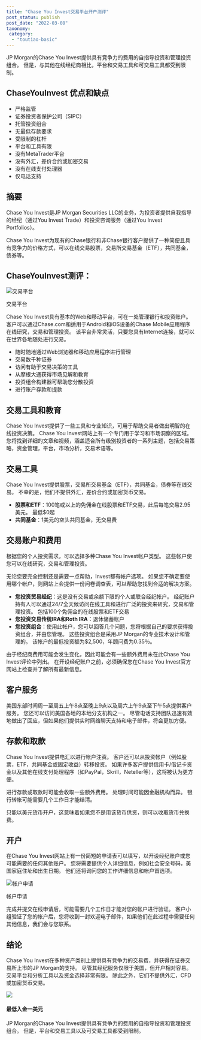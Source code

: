 ```yaml
---
title: "Chase You Invest交易平台开户测评"
post_status: publish
post_date: "2022-03-08"
taxonomy:
 category: 
  - "toutiao-basic"
---
```


JP Morgan的Chase You Invest提供具有竞争力的费用的自指导投资和管理投资组合。 但是，与其他在线经纪商相比，平台和交易工具和可交易工具都受到限制。

## ChaseYouInvest 优点和缺点
- 严格监管
- 证券投资者保护公司（SIPC）
- 托管投资组合
- 无最低存款要求
- 受限制的杠杆
- 平台和工具有限
- 没有MetaTrader平台
- 没有外汇，差价合约或加密交易
- 没有在线支付处理器
- 仅电话支持

## 摘要

Chase You Invest是JP Morgan Securities LLC的业务，为投资者提供自我指导的经纪（通过You Invest Trade）和投资咨询服务（通过You Invest Portfolios）。

Chase You Invest为现有的Chase银行和非Chase银行客户提供了一种简便且具有竞争力的价格方式，可以在线交易股票，交易所交易基金（ETF），共同基金，债券等。

## ChaseYouInvest测评：

![交易平台](https://cdn.fendou.la/funstoutiao/2020/11/Chase-You-Invest-Trading-Platforms.png "交易平台")

交易平台

Chase You Invest具有基本的Web和移动平台，可在一处管理银行和投资账户。 客户可以通过Chase.com和适用于Android和iOS设备的Chase Mobile应用程序在线研究，交易和管理投资。 该平台非常灵活，只要您具有Internet连接，就可以在世界各地随处进行交易。
- 随时随地通过Web浏览器和移动应用程序进行管理
- 交易数千种证券
- 访问有助于交易决策的工具
- 从摩根大通获得市场见解和教育
- 投资组合构建器可帮助您分散投资
- 进行账户存款和提款

## 交易工具和教育

Chase You Invest提供了一些工具和专业知识，可用于帮助交易者做出明智的在线投资决策。 Chase You Invest网站上有一个专门用于学习和市场洞察的区域。 您将找到详细的文章和视频，涵盖适合所有级别投资者的一系列主题，包括交易策略，资金管理，平台，市场分析，交易术语等。

## 交易工具

Chase You Invest提供股票，交易所交易基金（ETF），共同基金，债券等在线交易。 不幸的是，他们不提供外汇，差价合约或加密货币交易。
- **股票和ETF**：100笔或以上的免佣金在线股票和ETF交易，此后每笔交易2.95美元。 最低$0起
- **共同基金**：1美元的空头共同基金，无交易费

## 交易账户和费用

根据您的个人投资需求，可以选择多种Chase You Invest帐户类型。 这些帐户使您可以在线研究，交易和管理投资。

无论您要完全控制还是需要一点帮助，Invest都有帐户选项。 如果您不确定要使用哪个帐户，则网站上会提供一份问卷调查表，可以帮助您找到合适的解决方案。
- **您投资贸易经纪**：这是没有交易或余额下限的个人或联合经纪帐户。 经纪账户持有人可以通过24/7全天候访问在线工具和进行广泛的投资来研究，交易和管理投资。 包括100个免佣金的在线股票和ETF交易
- **您投资交易传统IRA和Roth IRA**：退休储蓄帐户
- **您投资组合**：使用此帐户，您可以回答几个问题，您将根据自己的要求获得投资组合，并由您管理。 这些投资组合是采用JP Morgan的专业技术设计和管理的。 该帐户的最低投资额为$2,500，年顾问费为0.35％。

由于经纪商费用可能会发生变化，因此可能会有一些额外费用未在此Chase You Invest评论中列出。 在开设经纪账户之前，必须确保您在Chase You Invest官方网站上检查并了解所有最新信息。

## 客户服务

美国东部时间周一至周五上午8点至晚上9点以及周六上午9点至下午5点提供客户服务。 您还可以访问美国各地的本地分支机构之一。 尽管电话支持团队迅速有效地做出了回应，但如果他们提供实时网络聊天支持和电子邮件，将会更加方便。

## 存款和取款

Chase You Invest提供电汇以进行帐户注资。 客户还可以从投资帐户（例如股票，ETF，共同基金或固定收益）转移投资。 如果许多客户提供信用卡/借记卡资金以及其他在线支付处理程序（如PayPal，Skrill，Neteller等），这将被认为更方便。

进行存款或取款时可能会收取一些额外费用。 处理时间可能因金融机构而异。 银行转帐可能需要几个工作日才能结清。

只能以美元货币开户，这意味着如果您不是用该货币供资，则可以收取货币兑换费。

## 开户

在Chase You Invest网站上有一份简短的申请表可以填写，以开设经纪账户或您可能需要的任何其他账户。 您将需要提供个人详细信息，例如社会安全号码，美国家庭住址和出生日期。 他们还将询问您的工作详细信息和帐户首选项。

![帐户申请](https://cdn.fendou.la/funstoutiao/2020/11/Chase-You-Invest-Account-Application.png "帐户申请")

帐户申请

完成并提交在线申请后，可能需要几个工作日才能对您的帐户进行验证。 客户小组验证了您的帐户后，您将收到一封欢迎电子邮件，如果他们在此过程中需要任何其他信息，我们会与您联系。

## 结论

Chase You Invest在多种资产类别上提供具有竞争力的交易费，并获得在证券交易所上市的JP Morgan的支持。 尽管其经纪服务仅限于美国，但开户相对容易。 交易平台和分析工具以及资金选择非常有限。 除此之外，它们不提供外汇，CFD或加密货币交易。

![](https://cdn.fendou.la/funstoutiao/2020/11/Chase-You-Invest.png)

#### 最低入金一美元

JP Morgan的Chase You Invest提供具有竞争力的费用的自指导投资和管理投资组合。 但是，平台和交易工具以及可交易工具都受到限制。
